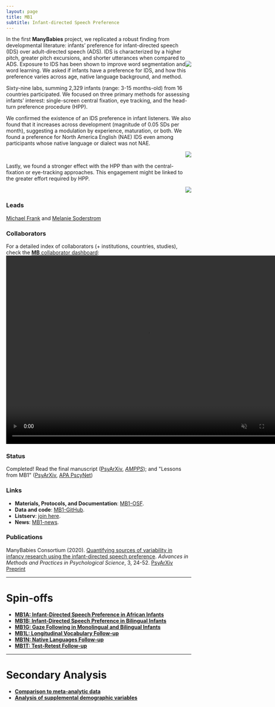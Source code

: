 ```yaml
---
layout: page
title: MB1
subtitle: Infant-directed Speech Preference
---
```


<!--
To-do:
- replace image placeholders.
- Add high resolution plot.

Suggestion:
- Esther suggestion: "It would be cool to highlight the numbers a bit more on the   mb 1 page – maybe a “project at a glance” element with 69 labs, XY babies, etc etc. I’m thinking of something like this: https://attalitech.com/ The second element on there with “Services include” has columns that could be used to highlight numbers."; github repository for attali website: https://github.com/daattali/attalitech

Notes:
- add img html syntax:
  <img style="float: right;" src="/assets/img/avatar-icon_placeholder.png">
  for in-text images, use imgs with max of 250pix; it will be alligned with the following paragraph
-->

In the first **ManyBabies** project, we replicated a robust finding from developmental literature: infants’ preference for infant-directed speech (IDS) over adult-directed speech (ADS). IDS is characterized by a higher pitch, greater pitch excursions, and shorter utterances when compared to ADS. <img style="float: right;" src="/assets/img/ILL.photoshot.baby.in.booth.jpeg"> Exposure to IDS has been shown to improve word segmentation and word learning. We asked if infants have a preference for IDS, and how this preference varies across age, native language background, and method.

Sixty-nine labs, summing 2,329 infants (range: 3-15 months-old) from 16 countries participated. We focused on three primary methods for assessing infants’ interest: single-screen central fixation, eye tracking, and the head-turn preference procedure (HPP).

We confirmed the existence of an IDS preference in infant listeners. We also found that it increases across development (magnitude of 0.05 SDs per month), suggesting a modulation by experience, maturation, or both. We found a preference for North America English (NAE) IDS even among participants whose native language or dialect was not NAE.

<img style="float: right;" src="/assets/img/mb1_plot2_lq_replace.jpg">
<br>

Lastly, we found a stronger effect with the HPP than with the central-fixation or eye-tracking approaches. This engagement might be linked to the greater effort required by HPP.

<img style="float: right;" src="/assets/img/mb1_plot1_lq_replace.jpg">
<br>

### Leads
[Michael Frank](https://web.stanford.edu/~mcfrank/) and [Melanie Soderstrom](https://home.cc.umanitoba.ca/~soderstr/)

### Collaborators
For a detailed index of collaborators (+ institutions, countries, studies), check the [**MB** collaborator dashboard](https://manybabies.shinyapps.io/shiny_mb_map/): <video muted autoplay="autoplay" loop="loop" width="768" height="512">
    <source src="/assets/img/dashboard_studies.mp4" type="video/mp4">  
    </video>

<!-- Flourish
<div class="flourish-embed flourish-map" data-src="visualisation/2520033" data-url="https://flo.uri.sh/visualisation/2520033/embed"><script src="https://public.flourish.studio/resources/embed.js"></script></div>
-->

### Status
Completed! Read the final manuscript ([PsyArXiv](https://psyarxiv.com/s98ab), [*AMPPS*](https://doi.org/10.1177/2515245919900809)); and "Lessons from MB1" ([PsyArXiv](https://psyarxiv.com/dmhk2/), [APA PscyNet](https://doi.apa.org/doiLanding?doi=10.1037%2Fcap0000216))

### Links
* **Materials, Protocols, and Documentation**: [MB1-OSF](https://osf.io/re95x/).
* **Data and code**: [MB1-GitHub](https://github.com/manybabies/mb1-analysis-public).
* **Listserv**: [join here](https://mailman.stanford.edu/mailman/listinfo/manybabies1).  
* **News**: [MB1-news]({{site.baseurl}}/tags/#MB1).

### Publications
ManyBabies Consortium (2020). [Quantifying sources of variability in infancy research using the infant-directed speech preference](https://doi.org/10.1177/2515245919900809). _Advances in Methods and Practices in Psychological Science_, 3, 24-52. [PsyArXiv Preprint](https://psyarxiv.com/s98ab)

***

# Spin-offs
* [**MB1A: Infant-Directed Speech Preference in African Infants**]({{site.baseurl}}/MB1A/)
* [**MB1B: Infant-Directed Speech Preference in Bilingual Infants**]({{site.baseurl}}/MB1B/)
* [**MB1G: Gaze Following in Monolingual and Bilingual Infants**]({{site.baseurl}}/MB1G/)
* [**MB1L: Longitudinal Vocabulary Follow-up**]({{site.baseurl}}/MB1L/)
* [**MB1N: Native Languages Follow-up**]({{site.baseurl}}/MB1N/)
* [**MB1T: Test-Retest Follow-up**]({{site.baseurl}}/MB1T/)

***

# Secondary Analysis
* [**Comparison to meta-analytic data**]({{site.baseurl}}/MB1SA/)
* [**Analysis of supplemental demographic variables**]({{site.baseurl}}/MB1SA/)
